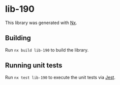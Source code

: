 # lib-190

This library was generated with [Nx](https://nx.dev).

## Building

Run `nx build lib-190` to build the library.

## Running unit tests

Run `nx test lib-190` to execute the unit tests via [Jest](https://jestjs.io).
